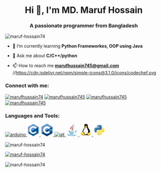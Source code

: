 <h1 align="center">Hi 👋, I'm MD. Maruf Hossain</h1>
<h3 align="center">A passionate programmer from Bangladesh</h3>

<p align="left"> <img src="https://komarev.com/ghpvc/?username=maruf-hossain74&label=Profile%20views&color=0e75b6&style=flat" alt="maruf-hossain74" /> </p>

- 🌱 I’m currently learning **Python Frameworkes, OOP using Java**

- 💬 Ask me about **C/C++/python**

- 📫 How to reach me **marufhussain745@gmail.com**
//https://cdn.jsdelivr.net/npm/simple-icons@3.1.0/icons/codechef.svg
<h3 align="left">Connect with me:</h3>
<p align="left">
<a href="https://www.codechef.com/users/marufhussain74" target="blank"><img align="center" src="https://cdn.codechef.com/images/cc-logo.svg" alt="marufhussain74" height="30" width="40" /></a>
<a href="https://www.hackerrank.com/marufhussain745" target="blank"><img align="center" src="https://raw.githubusercontent.com/rahuldkjain/github-profile-readme-generator/master/src/images/icons/Social/hackerrank.svg" alt="marufhussain745" height="30" width="40" /></a>
<a href="https://codeforces.com/profile/marufhussain745" target="blank"><img align="center" src="https://raw.githubusercontent.com/rahuldkjain/github-profile-readme-generator/master/src/images/icons/Social/codeforces.svg" alt="marufhussain745" height="30" width="40" /></a>
<a href="https://www.stopstalk.com/user/profile/Maruf_Hossain" target="blank"><img align="center" src="https://www.stopstalk.com/static/images/stopstalk-logo.png" alt="marufhussain745" height="30" width="40" /></a>

</p>

<h3 align="left">Languages and Tools:</h3>
<p align="left"> <a href="https://www.arduino.cc/" target="_blank" rel="noreferrer"> <img src="https://cdn.worldvectorlogo.com/logos/arduino-1.svg" alt="arduino" width="40" height="40"/> </a> <a href="https://www.cprogramming.com/" target="_blank" rel="noreferrer"> <img src="https://raw.githubusercontent.com/devicons/devicon/master/icons/c/c-original.svg" alt="c" width="40" height="40"/> </a> <a href="https://www.w3schools.com/cpp/" target="_blank" rel="noreferrer"> <img src="https://raw.githubusercontent.com/devicons/devicon/master/icons/cplusplus/cplusplus-original.svg" alt="cplusplus" width="40" height="40"/> </a> <a href="https://git-scm.com/" target="_blank" rel="noreferrer"> <img src="https://www.vectorlogo.zone/logos/git-scm/git-scm-icon.svg" alt="git" width="40" height="40"/> </a> <a href="https://www.java.com" target="_blank" rel="noreferrer"> <img src="https://raw.githubusercontent.com/devicons/devicon/master/icons/java/java-original.svg" alt="java" width="40" height="40"/> </a> <a href="https://www.linux.org/" target="_blank" rel="noreferrer"> <img src="https://raw.githubusercontent.com/devicons/devicon/master/icons/linux/linux-original.svg" alt="linux" width="40" height="40"/> </a> <a href="https://www.python.org" target="_blank" rel="noreferrer"> <img src="https://raw.githubusercontent.com/devicons/devicon/master/icons/python/python-original.svg" alt="python" width="40" height="40"/> </a> </p>

<p><img align="center" src="https://github-readme-stats.vercel.app/api/top-langs?username=maruf-hossain74&show_icons=true&locale=en&layout=compact" alt="maruf-hossain74" /></p>

<p align="left"> <a href="https://github.com/ryo-ma/github-profile-trophy"><img src="https://github-profile-trophy.vercel.app/?username=maruf-hossain74" alt="maruf-hossain74" /></a> </p>

<p><img align="center" src="https://github-readme-streak-stats.herokuapp.com/?user=maruf-hossain74&" alt="maruf-hossain74" /></p>
